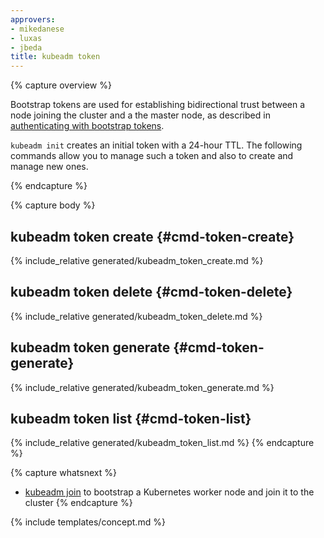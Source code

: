 ```yaml
---
approvers:
- mikedanese
- luxas
- jbeda
title: kubeadm token
---
```

{% capture overview %}

Bootstrap tokens are used for establishing bidirectional trust between a node joining 
the cluster and a the master node, as described in [authenticating with bootstrap tokens](/docs/admin/bootstrap-tokens/).

`kubeadm init` creates an initial token with a 24-hour TTL. The following commands allow you to manage 
such a token and also to create and manage new ones.

{% endcapture %}

{% capture body %}
## kubeadm token create {#cmd-token-create}
{% include_relative generated/kubeadm_token_create.md %}

## kubeadm token delete {#cmd-token-delete}
{% include_relative generated/kubeadm_token_delete.md %}

## kubeadm token generate {#cmd-token-generate}
{% include_relative generated/kubeadm_token_generate.md %}

## kubeadm token list {#cmd-token-list}
{% include_relative generated/kubeadm_token_list.md %}
{% endcapture %}

{% capture whatsnext %}
* [kubeadm join](kubeadm-join.md) to bootstrap a Kubernetes worker node and join it to the cluster
{% endcapture %}

{% include templates/concept.md %}

